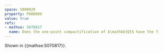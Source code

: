 ```yaml
---
space: S000029
property: P000089
value: true
refs:
- mathse: 5070817
  name: Does the one-point compactification of $\mathbb{Q}$ have the fixed point property?
---
```


Shown in {{mathse:5070817}}.
